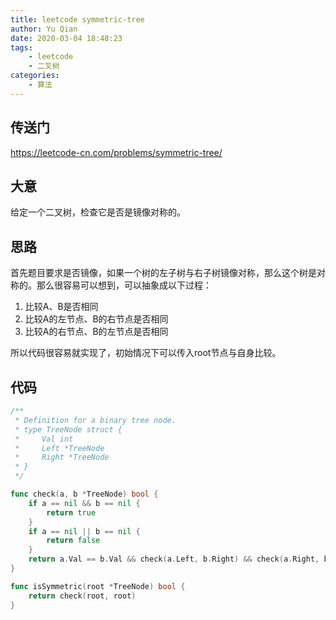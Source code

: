 ```yaml
---
title: leetcode symmetric-tree
author: Yu Qian
date: 2020-03-04 18:48:23
tags:
    - leetcode
    - 二叉树
categories:
    - 算法
---
```


## 传送门

https://leetcode-cn.com/problems/symmetric-tree/

## 大意

给定一个二叉树，检查它是否是镜像对称的。

## 思路

首先题目要求是否镜像，如果一个树的左子树与右子树镜像对称，那么这个树是对称的。那么很容易可以想到，可以抽象成以下过程：

1. 比较A、B是否相同
2. 比较A的左节点、B的右节点是否相同
3. 比较A的右节点、B的左节点是否相同

所以代码很容易就实现了，初始情况下可以传入root节点与自身比较。

## 代码

``` go
/**
 * Definition for a binary tree node.
 * type TreeNode struct {
 *     Val int
 *     Left *TreeNode
 *     Right *TreeNode
 * }
 */

func check(a, b *TreeNode) bool {
    if a == nil && b == nil {
        return true
    }
    if a == nil || b == nil {
        return false
    }
    return a.Val == b.Val && check(a.Left, b.Right) && check(a.Right, b.Left)
}

func isSymmetric(root *TreeNode) bool {
    return check(root, root)
}

```
